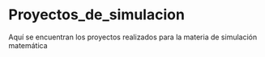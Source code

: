 # Proyectos_de_simulacion
Aquí se encuentran los proyectos realizados para la materia de simulación matemática

